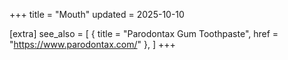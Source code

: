 +++
title = "Mouth"
updated = 2025-10-10

[extra]
see_also = [
    { title = "Parodontax Gum Toothpaste", href = "https://www.parodontax.com/" },
]
+++
